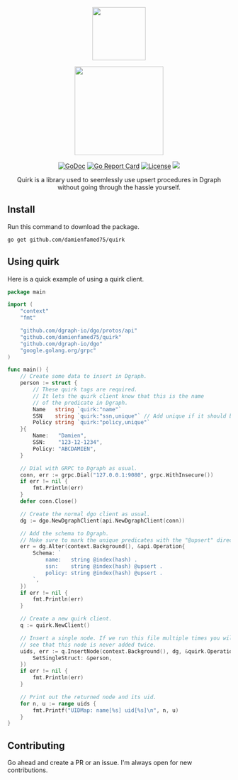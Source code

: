 <p align="center"><img src="https://i.imgur.com/LcLsTX8.png" width="120"></p>
<p align="center"><img src="https://i.imgur.com/L0QU8td.png" width="200"></p>

<p align="center">
<a href="https://godoc.org/github.com/damienfamed75/quirk"><img src="https://godoc.org/github.com/damienfamed75/quirk?status.svg" alt="GoDoc" /></a>
<a href="https://goreportcard.com/report/github.com/damienfamed75/quirk"><img src="https://goreportcard.com/badge/github.com/damienfamed75/quirk" alt="Go Report Card" /></a>
<a href="https://github.com/damienfamed75/quirk/blob/master/LICENSE"><img src="https://img.shields.io/github/license/damienfamed75/quirk.svg" alt="License" /></a>
<a href="https://github.com/damienfamed75/quirk/actions"><img src="https://github.com/damienfamed75/quirk/workflows/Go/badge.svg" /></a>
</p>

<p align="center">Quirk is a library used to seemlessly use upsert procedures in Dgraph without going through the hassle yourself.</p>

## Install

Run this command to download the package.

```sh
go get github.com/damienfamed75/quirk
```

## Using quirk

Here is a quick example of using a quirk client.

```go
package main

import (
    "context"
    "fmt"

    "github.com/dgraph-io/dgo/protos/api"
    "github.com/damienfamed75/quirk"
    "github.com/dgraph-io/dgo"
    "google.golang.org/grpc"
)

func main() {
    // Create some data to insert in Dgraph.
    person := struct {
        // These quirk tags are required.
        // It lets the quirk client know that this is the name
        // of the predicate in Dgraph.
        Name   string `quirk:"name"`
        SSN    string `quirk:"ssn,unique"` // Add unique if it should be upserted.
        Policy string `quirk:"policy,unique"`
    }{
        Name:   "Damien",
        SSN:    "123-12-1234",
        Policy: "ABCDAMIEN",
    }

    // Dial with GRPC to Dgraph as usual.
    conn, err := grpc.Dial("127.0.0.1:9080", grpc.WithInsecure())
    if err != nil {
        fmt.Println(err)
    }
    defer conn.Close()

    // Create the normal dgo client as usual.
    dg := dgo.NewDgraphClient(api.NewDgraphClient(conn))

    // Add the schema to Dgraph.
    // Make sure to mark the unique predicates with the "@upsert" directive.
    err = dg.Alter(context.Background(), &api.Operation{
        Schema: `
            name:   string @index(hash) .
            ssn:    string @index(hash) @upsert .
            policy: string @index(hash) @upsert .
        `,
    })
    if err != nil {
        fmt.Println(err)
    }

    // Create a new quirk client.
    q := quirk.NewClient()

    // Insert a single node. If we run this file multiple times you will
    // see that this node is never added twice.
    uids, err := q.InsertNode(context.Background(), dg, &quirk.Operation{
        SetSingleStruct: &person,
    })
    if err != nil {
        fmt.Println(err)
    }

    // Print out the returned node and its uid.
    for n, u := range uids {
        fmt.Printf("UIDMap: name[%s] uid[%s]\n", n, u)
    }
}
```

## Contributing

Go ahead and create a PR or an issue. I'm always open for new contributions.

